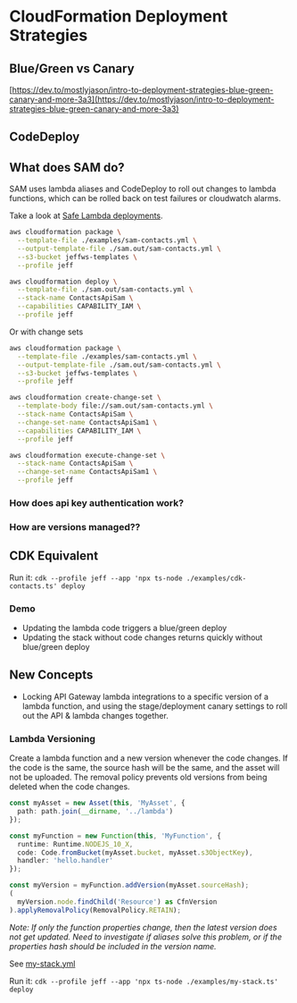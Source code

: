 # CloudFormation Deployment Strategies

## Blue/Green vs Canary

[https://dev.to/mostlyjason/intro-to-deployment-strategies-blue-green-canary-and-more-3a3](https://dev.to/mostlyjason/intro-to-deployment-strategies-blue-green-canary-and-more-3a3)

## CodeDeploy

## What does SAM do?

SAM uses lambda aliases and CodeDeploy to roll out changes to lambda functions, which can be rolled back on test failures or cloudwatch alarms.

Take a look at [Safe Lambda deployments](https://github.com/awslabs/serverless-application-model/blob/master/docs/safe_lambda_deployments.rst).

```bash
aws cloudformation package \
  --template-file ./examples/sam-contacts.yml \
  --output-template-file ./sam.out/sam-contacts.yml \
  --s3-bucket jeffws-templates \
  --profile jeff

aws cloudformation deploy \
  --template-file ./sam.out/sam-contacts.yml \
  --stack-name ContactsApiSam \
  --capabilities CAPABILITY_IAM \
  --profile jeff
```

Or with change sets

```bash
aws cloudformation package \
  --template-file ./examples/sam-contacts.yml \
  --output-template-file ./sam.out/sam-contacts.yml \
  --s3-bucket jeffws-templates \
  --profile jeff

aws cloudformation create-change-set \
  --template-body file://sam.out/sam-contacts.yml \
  --stack-name ContactsApiSam \
  --change-set-name ContactsApiSam1 \
  --capabilities CAPABILITY_IAM \
  --profile jeff

aws cloudformation execute-change-set \
  --stack-name ContactsApiSam \
  --change-set-name ContactsApiSam1 \
  --profile jeff
```

### How does api key authentication work?

### How are versions managed??

## CDK Equivalent

Run it: `cdk --profile jeff --app 'npx ts-node ./examples/cdk-contacts.ts' deploy`

### Demo

* Updating the lambda code triggers a blue/green deploy
* Updating the stack without code changes returns quickly without blue/green deploy

## New Concepts

* Locking API Gateway lambda integrations to a specific version of a lambda function, and using the stage/deployment canary settings to roll out the API & lambda changes together.

### Lambda Versioning

Create a lambda function and a new version whenever the code changes. If the code is the same, the source hash will be the same, and the asset will not be uploaded. The removal policy prevents old versions from being deleted when the code changes.

```typescript
const myAsset = new Asset(this, 'MyAsset', {
  path: path.join(__dirname, '../lambda')
});

const myFunction = new Function(this, 'MyFunction', {
  runtime: Runtime.NODEJS_10_X,
  code: Code.fromBucket(myAsset.bucket, myAsset.s3ObjectKey),
  handler: 'hello.handler'
});

const myVersion = myFunction.addVersion(myAsset.sourceHash);
(
  myVersion.node.findChild('Resource') as CfnVersion
).applyRemovalPolicy(RemovalPolicy.RETAIN);
```

*Note: If only the function properties change, then the latest version does not get updated.  Need to investigate if aliases solve this problem, or if the properties hash should be included in the version name.*

See [my-stack.yml](./cfn/my-stack.yml)

Run it: `cdk --profile jeff --app 'npx ts-node ./examples/my-stack.ts' deploy`
